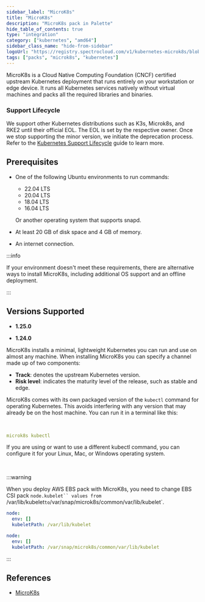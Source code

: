 ```yaml
---
sidebar_label: "MicroK8s"
title: "MicroK8s"
description: "MicroK8s pack in Palette"
hide_table_of_contents: true
type: "integration"
category: ["kubernetes", "amd64"]
sidebar_class_name: "hide-from-sidebar"
logoUrl: "https://registry.spectrocloud.com/v1/kubernetes-microk8s/blobs/sha256:b971b64f62e2e67b0a166316f96e6f4211aacea6e28459bb89275e8882ade985?type=image/png"
tags: ["packs", "microk8s", "kubernetes"]
---
```


MicroK8s is a Cloud Native Computing Foundation (CNCF) certified upstream Kubernetes deployment that runs entirely on
your workstation or edge device. It runs all Kubernetes services natively without virtual machines and packs all the
required libraries and binaries.

### Support Lifecycle

We support other Kubernetes distributions such as K3s, Microk8s, and RKE2 until their official EOL. The EOL is set by
the respective owner. Once we stop supporting the minor version, we initiate the deprecation process. Refer to the
[Kubernetes Support Lifecycle](kubernetes-support.md#palette-extended-kubernetes-support) guide to learn more.

## Prerequisites

- One of the following Ubuntu environments to run commands:

  - 22.04 LTS
  - 20.04 LTS
  - 18.04 LTS
  - 16.04 LTS

  Or another operating system that supports snapd.

- At least 20 GB of disk space and 4 GB of memory.
- An internet connection.

:::info

If your environment doesn't meet these requirements, there are alternative ways to install MicroK8s, including
additional OS support and an offline deployment.

:::

## Versions Supported

<Tabs queryString="versions">

<TabItem label="1.25.x" value="1.25.x">

- **1.25.0**

</TabItem>

<TabItem label="1.24.x" value="1.24.x">

- **1.24.0**

</TabItem>
</Tabs>

MicroK8s installs a minimal, lightweight Kubernetes you can run and use on almost any machine. When installing MicroK8s
you can specify a channel made up of two components:

- **Track**: denotes the upstream Kubernetes version.
- **Risk level**: indicates the maturity level of the release, such as stable and edge.

MicroK8s comes with its own packaged version of the `kubectl` command for operating Kubernetes. This avoids interfering
with any version that may already be on the host machine. You can run it in a terminal like this:

<br />

```yaml
microk8s kubectl
```

If you are using or want to use a different kubectl command, you can configure it for your Linux, Mac, or Windows
operating system.

<br />

:::warning

When you deploy AWS EBS pack with MicroK8s, you need to change EBS CSI pack
`node.kubelet`` values from `/var/lib/kubelet`to`/var/snap/microk8s/common/var/lib/kubelet`.

```yaml
node:
  env: []
  kubeletPath: /var/lib/kubelet
```

```yaml
node:
  env: []
  kubeletPath: /var/snap/microk8s/common/var/lib/kubelet
```

:::

## References

- [MicroK8s ](https://microk8s.io/docs)
